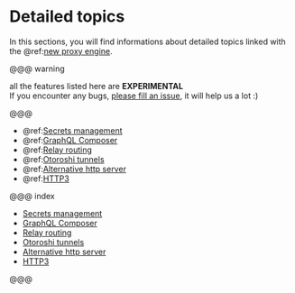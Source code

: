 # Detailed topics

In this sections, you will find informations about detailed topics linked with the @ref:[new proxy engine](../engine.md). 

@@@ warning

all the features listed here are **EXPERIMENTAL** <br/>
If you encounter any bugs, [please fill an issue](https://github.com/MAIF/otoroshi/issues/new), it will help us a lot :)

@@@

* @ref:[Secrets management](./secrets.md)
* @ref:[GraphQL Composer](./graphql-composer.md)
* @ref:[Relay routing](./relay-routing.md)
* @ref:[Otoroshi tunnels](./tunnels.md)
* @ref:[Alternative http server](./netty-server.md)
* @ref:[HTTP3](./http3.md)

@@@ index

* [Secrets management](./secrets.md)
* [GraphQL Composer](./graphql-composer.md)
* [Relay routing](./relay-routing.md)
* [Otoroshi tunnels](./tunnels.md)
* [Alternative http server](./netty-server.md)
* [HTTP3](./http3.md)

@@@
